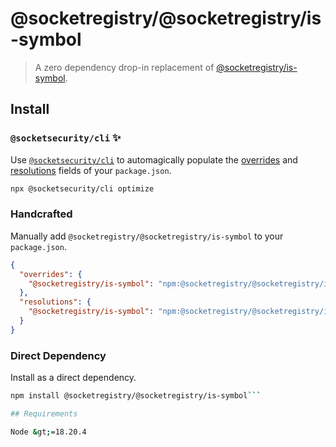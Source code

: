 # @socketregistry/@socketregistry/is-symbol

> A zero dependency drop-in replacement of
> [@socketregistry/is-symbol](https://www.npmjs.com/package/@socketregistry/is-symbol).

## Install

### `@socketsecurity/cli` :sparkles:

Use [`@socketsecurity/cli`](https://www.npmjs.com/package/@socketsecurity/cli)
to automagically populate the
[overrides](https://docs.npmjs.com/cli/v9/configuring-npm/package-json#overrides)
and [resolutions](https://yarnpkg.com/configuration/manifest#resolutions) fields
of your `package.json`.

```sh
npx @socketsecurity/cli optimize
```

### Handcrafted

Manually add `@socketregistry/@socketregistry/is-symbol` to your `package.json`.

```json
{
  "overrides": {
    "@socketregistry/is-symbol": "npm:@socketregistry/@socketregistry/is-symbol@^1"
  },
  "resolutions": {
    "@socketregistry/is-symbol": "npm:@socketregistry/@socketregistry/is-symbol@^1"
  }
}
```

### Direct Dependency

Install as a direct dependency.

````sh
npm install @socketregistry/@socketregistry/is-symbol```

## Requirements

Node &gt;=18.20.4
````
